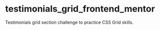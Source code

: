 # testimonials_grid_frontend_mentor
Testimonials grid section challenge to practice CSS Grid skills.
